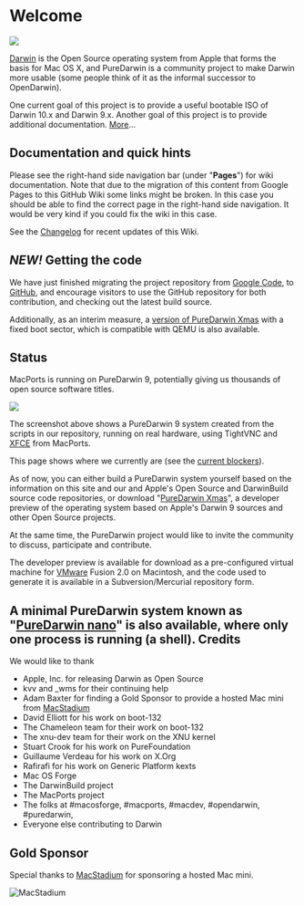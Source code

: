 Welcome
=======

![](https://raw.github.com/wiki/PureDarwin/PureDarwin/images/PD-Opennow.jpg)

[Darwin](http://en.wikipedia.org/wiki/Darwin_%28operating_system%29) is the Open Source operating system from Apple that forms the basis for Mac OS X, and PureDarwin is a community project to make Darwin more usable (some people think of it as the informal successor to OpenDarwin).

One current goal of this project is to provide a useful bootable ISO of Darwin 10.x and Darwin 9.x.
Another goal of this project is to provide additional documentation. [More](wiki/About)...

Documentation and quick hints
-----------------------------
Please see the right-hand side navigation bar (under "**Pages**") for wiki documentation. Note that due to the migration of this content from Google Pages to this GitHub Wiki some links might be broken. In this case you should be able to find the correct page in the right-hand side navigation. It would be very kind if you could fix the wiki in this case.

See the [Changelog](https://github.com/PureDarwin/PureDarwin/wiki/_history) for recent updates of this Wiki.

*NEW!* Getting the code
-------------------------
We have just finished migrating the project repository from [Google Code](https://code.google.com/p/puredarwin), to [GitHub](https://github.com/PureDarwin/PureDarwin), and encourage visitors to use the GitHub repository for both contribution, and checking out the latest build source. 

Additionally, as an interim measure, a [version of PureDarwin Xmas](https://github.com/PureDarwin/LegacyDownloads/releases/download/PDXMASNBE01/NewBootEnvironment-XMas-1.7z) with a fixed boot sector, which is compatible with QEMU is also available. 

Status
------

MacPorts is running on PureDarwin 9, potentially giving us thousands of open source software titles.

![](https://raw.github.com/wiki/PureDarwin/PureDarwin/images/macports_on_pd.jpg)

The screenshot above shows a PureDarwin 9 system created from the scripts in our repository, running on real hardware, using TightVNC and [XFCE](wiki/Xfce) from MacPorts.

This page shows where we currently are (see the [current blockers</span>](wiki/Current_Blockers)).

As of now, you can either build a PureDarwin system yourself based on the information on this site and our and Apple's Open Source and DarwinBuild source code repositories, or download "[PureDarwin Xmas](wiki/Xmas)", a developer preview of the operating system based on Apple's Darwin 9 sources and other Open Source projects.

At the same time, the PureDarwin project would like to invite the community to discuss, participate and contribute.

The developer preview is available for download as a pre-configured virtual machine for [VMware](wiki/VMware) Fusion 2.0 on Macintosh, and the code used to generate it is available in a Subversion/Mercurial repository form.

A minimal PureDarwin system known as "[PureDarwin nano](downloads/puredarwin-nano.html)" is also available, where only one process is running (a shell).
Credits
-------

We would like to thank
-   Apple, Inc. for releasing Darwin as Open Source 
-   kvv and _wms for their continuing help
-   Adam Baxter for finding a Gold Sponsor to provide a hosted Mac mini from [MacStadium](http://www.macstadium.com)
-   David Elliott for his work on boot-132
-   The Chameleon team for their work on boot-132
-   The xnu-dev team for their work on the XNU kernel
-   Stuart Crook for his work on PureFoundation
-   Guillaume Verdeau for his work on X.Org
-   Rafirafi for his work on Generic Platform kexts
-   Mac OS Forge 
-   The DarwinBuild project 
-   The MacPorts project
-   The folks at #macosforge, #macports, #macdev, #opendarwin, #puredarwin, 
-   Everyone else contributing to Darwin 

Gold Sponsor
------------

Special thanks to [MacStadium](http://www.macstadium.com) for sponsoring a hosted Mac mini.

![MacStadium](http://www.macstadium.com/images/macstadium210.png)